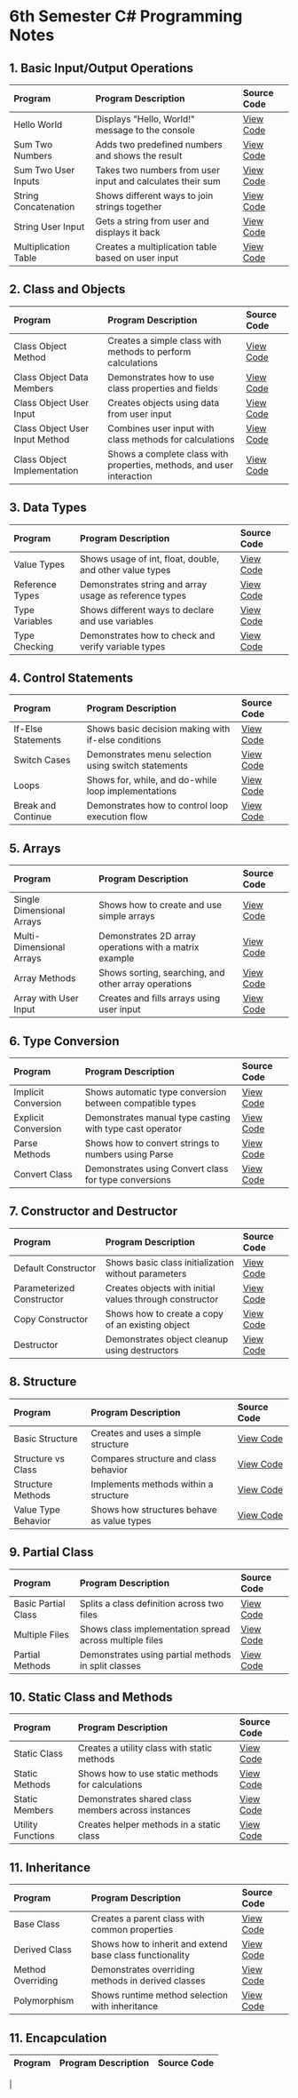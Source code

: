 # 6th Semester C# Programming Notes

## 1. Basic Input/Output Operations

| Program | Program Description | Source Code |
|:--------|:-------------------|:------------|
| Hello World | Displays "Hello, World!" message to the console | [View Code](01_BasicIO/01_HelloWorld) |
| Sum Two Numbers | Adds two predefined numbers and shows the result | [View Code](01_BasicIO/02_SumTwoNumber) |
| Sum Two User Inputs | Takes two numbers from user input and calculates their sum | [View Code](01_BasicIO/03_SumTwoUserInput) |
| String Concatenation | Shows different ways to join strings together | [View Code](01_BasicIO/04_ConCatString) |
| String User Input | Gets a string from user and displays it back | [View Code](01_BasicIO/05_StringUserInput) |
| Multiplication Table | Creates a multiplication table based on user input | [View Code](01_BasicIO/06_MulTableBasic) |

## 2. Class and Objects

| Program | Program Description | Source Code |
|:--------|:-------------------|:------------|
| Class Object Method | Creates a simple class with methods to perform calculations | [View Code](02_ClassObject/01_ClassObjectMethod) |
| Class Object Data Members | Demonstrates how to use class properties and fields | [View Code](02_ClassObject/02_ClassObjectDataMember) |
| Class Object User Input | Creates objects using data from user input | [View Code](02_ClassObject/03_ClassObjectUserInput) |
| Class Object User Input Method | Combines user input with class methods for calculations | [View Code](02_ClassObject/04_ClassObjectUserInputMethod) |
| Class Object Implementation | Shows a complete class with properties, methods, and user interaction | [View Code](02_ClassObject/05_ClassObject) |

## 3. Data Types

| Program | Program Description | Source Code |
|:--------|:-------------------|:------------|
| Value Types | Shows usage of int, float, double, and other value types | [View Code](03_DataTypes/ValueTypes) |
| Reference Types | Demonstrates string and array usage as reference types | [View Code](03_DataTypes/ReferenceTypes) |
| Type Variables | Shows different ways to declare and use variables | [View Code](03_DataTypes/TypeVariables) |
| Type Checking | Demonstrates how to check and verify variable types | [View Code](03_DataTypes/TypeChecking) |

## 4. Control Statements

| Program | Program Description | Source Code |
|:--------|:-------------------|:------------|
| If-Else Statements | Shows basic decision making with if-else conditions | [View Code](04_ControlStatements/IfElse) |
| Switch Cases | Demonstrates menu selection using switch statements | [View Code](04_ControlStatements/SwitchCase) |
| Loops | Shows for, while, and do-while loop implementations | [View Code](04_ControlStatements/Loops) |
| Break and Continue | Demonstrates how to control loop execution flow | [View Code](04_ControlStatements/BreakContinue) |

## 5. Arrays

| Program | Program Description | Source Code |
|:--------|:-------------------|:------------|
| Single Dimensional Arrays | Shows how to create and use simple arrays | [View Code](05_Array/SingleDimensional) |
| Multi-Dimensional Arrays | Demonstrates 2D array operations with a matrix example | [View Code](05_Array/MultiDimensional) |
| Array Methods | Shows sorting, searching, and other array operations | [View Code](05_Array/ArrayMethods) |
| Array with User Input | Creates and fills arrays using user input | [View Code](05_Array/UserInput) |

## 6. Type Conversion

| Program | Program Description | Source Code |
|:--------|:-------------------|:------------|
| Implicit Conversion | Shows automatic type conversion between compatible types | [View Code](06_TypeConversion/ImplicitConversion) |
| Explicit Conversion | Demonstrates manual type casting with type cast operator | [View Code](06_TypeConversion/ExplicitConversion) |
| Parse Methods | Shows how to convert strings to numbers using Parse | [View Code](06_TypeConversion/ParseMethods) |
| Convert Class | Demonstrates using Convert class for type conversions | [View Code](06_TypeConversion/ConvertClass) |

## 7. Constructor and Destructor

| Program | Program Description | Source Code |
|:--------|:-------------------|:------------|
| Default Constructor | Shows basic class initialization without parameters | [View Code](07_ConstructorDestructor/DefaultConstructor) |
| Parameterized Constructor | Creates objects with initial values through constructor | [View Code](07_ConstructorDestructor/ParameterizedConstructor) |
| Copy Constructor | Shows how to create a copy of an existing object | [View Code](07_ConstructorDestructor/CopyConstructor) |
| Destructor | Demonstrates object cleanup using destructors | [View Code](07_ConstructorDestructor/Destructor) |

## 8. Structure

| Program | Program Description | Source Code |
|:--------|:-------------------|:------------|
| Basic Structure | Creates and uses a simple structure | [View Code](08_Structure/BasicStructure) |
| Structure vs Class | Compares structure and class behavior | [View Code](08_Structure/StructureVsClass) |
| Structure Methods | Implements methods within a structure | [View Code](08_Structure/StructureMethods) |
| Value Type Behavior | Shows how structures behave as value types | [View Code](08_Structure/ValueTypeBehavior) |

## 9. Partial Class

| Program | Program Description | Source Code |
|:--------|:-------------------|:------------|
| Basic Partial Class | Splits a class definition across two files | [View Code](09_PartialClass/BasicPartialClass) |
| Multiple Files | Shows class implementation spread across multiple files | [View Code](09_PartialClass/MultipleFiles) |
| Partial Methods | Demonstrates using partial methods in split classes | [View Code](09_PartialClass/PartialMethods) |

## 10. Static Class and Methods

| Program | Program Description | Source Code |
|:--------|:-------------------|:------------|
| Static Class | Creates a utility class with static methods | [View Code](10_StaticClassMethod/StaticClass) |
| Static Methods | Shows how to use static methods for calculations | [View Code](10_StaticClassMethod/StaticMethods) |
| Static Members | Demonstrates shared class members across instances | [View Code](10_StaticClassMethod/StaticMembers) |
| Utility Functions | Creates helper methods in a static class | [View Code](10_StaticClassMethod/UtilityFunctions) |

## 11. Inheritance

| Program | Program Description | Source Code |
|:--------|:-------------------|:------------|
| Base Class | Creates a parent class with common properties | [View Code](11_Inheritance/BaseClass) |
| Derived Class | Shows how to inherit and extend base class functionality | [View Code](11_Inheritance/DerivedClass) |
| Method Overriding | Demonstrates overriding methods in derived classes | [View Code](11_Inheritance/MethodOverriding) |
| Polymorphism | Shows runtime method selection with inheritance | [View Code](11_Inheritance/Polymorphism) |

## 11. Encapculation 

| Program | Program Description | Source Code |
|:--------|:-------------------|:------------|
|
